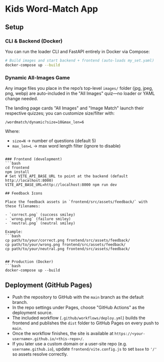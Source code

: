 # Kids Word-Match App

## Setup

### CLI & Backend (Docker)
You can run the loader CLI and FastAPI entirely in Docker via Compose:
```bash
# Build images and start backend + frontend (auto-loads my_set.yaml)
docker-compose up --build
```

### Dynamic All-Images Game

Any image files you place in the repo’s top-level `images/` folder (jpg, jpeg, png, webp) are auto-included in the "All Images" quiz—no loader or YAML change needed.

The landing page cards "All Images" and "Image Match" launch their respective quizzes; you can customize size/filter with:
```text
/wordmatch/dynamic?size=10&max_len=6
```
Where:
- `size=N` → number of questions (default 5)
- `max_len=L` → max word length filter (ignore to disable)
```

### Frontend (development)
```bash
cd frontend
npm install
# Set VITE_API_BASE_URL to point at the backend (default http://localhost:8000)
VITE_API_BASE_URL=http://localhost:8000 npm run dev

## Feedback Icons

Place the feedback assets in `frontend/src/assets/feedback/` with these filenames:

- `correct.png` (success smiley)
- `wrong.png` (failure smiley)
- `neutral.png` (neutral smiley)

Example:
```bash
cp path/to/your/correct.png frontend/src/assets/feedback/
cp path/to/your/wrong.png frontend/src/assets/feedback/
cp path/to/your/neutral.png frontend/src/assets/feedback/
```
```

## Production (Docker)
```bash
docker-compose up --build
```

## Deployment (GitHub Pages)
- Push the repository to GitHub with the `main` branch as the default branch.
- In the repo settings under Pages, choose "GitHub Actions" as the deployment source.
- The included workflow (`.github/workflows/deploy.yml`) builds the frontend and publishes the `dist` folder to GitHub Pages on every push to `main`.
- Once the workflow finishes, the site is available at `https://<your-username>.github.io/<this-repo>/`.
- If you later use a custom domain or a user-site repo (e.g. `username.github.io`), update `frontend/vite.config.js` to set `base` to `'/'` so assets resolve correctly.
